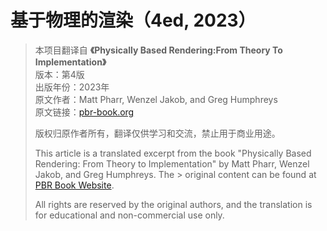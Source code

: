 # 基于物理的渲染（4ed, 2023）

> 本项目翻译自 **《Physically Based Rendering:From Theory To Implementation》**\
> 版本：第4版\
> 出版年份：2023年\
> 原文作者：Matt Pharr, Wenzel Jakob, and Greg Humphreys\
> 原文链接：[pbr-book.org](https://www.pbr-book.org/)
> 
> 版权归原作者所有，翻译仅供学习和交流，禁止用于商业用途。
> 
> This article is a translated excerpt from the book "Physically Based Rendering: From Theory to Implementation" by Matt Pharr, Wenzel Jakob, and Greg Humphreys. The > original content can be found at [PBR Book Website](https://www.pbr-book.org/).
> 
> All rights are reserved by the original authors, and the translation is for educational and non-commercial use only.
